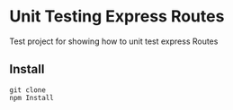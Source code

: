 # Unit Testing Express Routes

Test project for showing how to unit test express Routes

## Install

```
git clone
npm Install
```